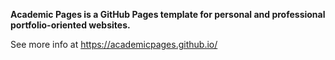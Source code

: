 **Academic Pages is a GitHub Pages template for personal and professional portfolio-oriented websites.**

See more info at https://academicpages.github.io/
